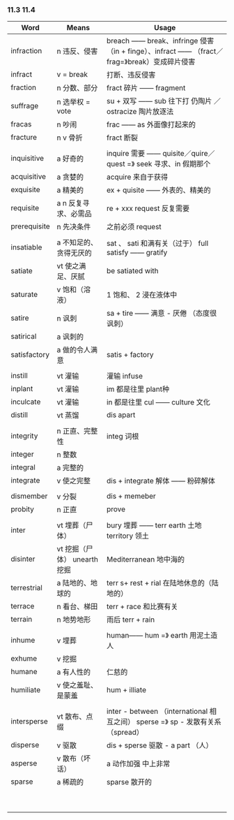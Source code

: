 ### 11.3 11.4

| Word         | Means                | Usage                                    |
| ------------ | -------------------- | ---------------------------------------- |
| infraction   | n 违反、侵害              | breach —— break、infringe 侵害 （in + finge）、infract —— （fract／frag=》break）变成碎片侵害 |
| infract      | v = break            | 打断、违反侵害                                  |
| fraction     | n 分数、部分              | fract 碎片 —— fragment                     |
| suffrage     | n 选举权 = vote         | su + 双写 —— sub 往下打 仍陶片 ／ ostracize 陶片放逐法 |
| fracas       | n 吵闹                 | frac —— as 外面像打起来的                       |
| fracture     | n v 骨折               | fract 断裂                                 |
|              |                      |                                          |
| inquisitive  | a 好奇的                | inquire  需要 —— quisite／quire／quest =》 seek 寻求、in 假期那个 |
| acquisitive  | a 贪婪的                | acquire 来自于获得                            |
| exquisite    | a 精美的                | ex + quisite —— 外表的、精美的                  |
| requisite    | a n 反复寻求、必需品         | re + xxx request 反复需要                    |
| prerequisite | n 先决条件               | 之前必须 request                             |
|              |                      |                                          |
| insatiable   | a 不知足的、贪得无厌的         | sat 、 sati 和满有关（过于） full satisfy —— gratify |
| satiate      | vt 使之满足、厌腻           | be satiated with                         |
| saturate     | v 饱和（溶液）             | 1 饱和、 2 浸在液体中                            |
| satire       | n 讽刺                 | sa + tire —— 满意 - 厌倦 （态度很讽刺）             |
| satirical    | a 讽刺的                |                                          |
| satisfactory | a 做的令人满意             | satis + factory                          |
|              |                      |                                          |
| instill      | vt 灌输                | 灌输 infuse                                |
| inplant      | vt 灌输                | im 都是往里 plant种                           |
| inculcate    | vt 灌输                | in 都是往里 cul —— culture 文化                |
| distill      | vt 蒸馏                | dis apart                                |
|              |                      |                                          |
| integrity    | n 正直、完整性             | integ 词根                                 |
| integer      | n 整数                 |                                          |
| integral     | a 完整的                |                                          |
| integrate    | v 使之完整               | dis + integrate 解体 —— 粉碎解体               |
|              |                      |                                          |
| dismember    | v 分裂                 | dis + memeber                            |
| probity      | n 正直                 | prove                                    |
|              |                      |                                          |
| inter        | vt 埋葬（尸体）            | bury 埋葬 —— terr earth 土地 territory 领土    |
| disinter     | vt 挖掘（尸体） unearth 挖掘 | Mediterranean 地中海的                       |
| terrestrial  | a 陆地的、地球的            | terr s+ rest + rial 在陆地休息的（陆地的）          |
| terrace      | n 看台、梯田              | terr + race 和比赛有关                        |
| terrain      | n 地势地形               | 雨后 terr + rain                           |
|              |                      |                                          |
| inhume       | v 埋葬                 | human—— hum =》 earth 用泥土造人               |
| exhume       | v 挖掘                 |                                          |
| humane       | a 有人性的               | 仁慈的                                      |
| humiliate    | v 使之羞耻、是蒙羞           | hum + illiate                            |
|              |                      |                                          |
| intersperse  | vt 散布、点缀             | inter - between （international 相互之间） sperse =》 sp - 发散有关系（spread） |
| disperse     | v 驱散                 | dis + sperse 驱散 - a part （人）             |
| asperse      | v 散布（坏话）             | a 动作加强 中上非常                              |
| sparse       | a 稀疏的                | sparse 散开的                               |
|              |                      |                                          |
|              |                      |                                          |
|              |                      |                                          |
|              |                      |                                          |
|              |                      |                                          |
|              |                      |                                          |
|              |                      |                                          |
|              |                      |                                          |
|              |                      |                                          |

